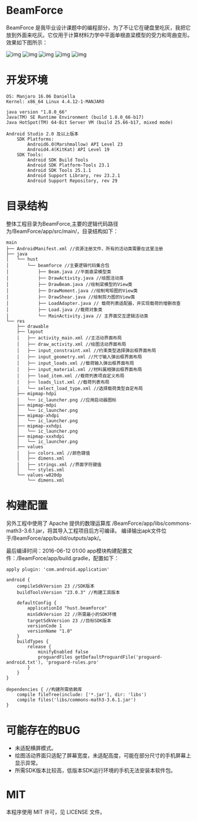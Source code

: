 # BeamForce

BeamForce 是我毕业设计课题中的编程部分，为了不让它在硬盘里吃灰，我把它放到外面来吃灰。它仅用于计算材料力学中平面单根直梁模型的受力和弯曲变形。效果如下图所示：

![img](img1.png)
![img](img2.png)
![img](img4.png)
![img](img6.png)
![img](img7.png)

# 开发环境

    OS: Manjaro 16.06 Daniella
    Kernel: x86_64 Linux 4.4.12-1-MANJARO

    java version "1.8.0_66"
    Java(TM) SE Runtime Environment (build 1.8.0_66-b17)
    Java HotSpot(TM) 64-Bit Server VM (build 25.66-b17, mixed mode)

    Android Studio 2.0 及以上版本
        SDK Platforms:
            Android6.0(Marshmallow) API Level 23
            Android4.4(KitKat) API Level 19
        SDK Tools:
            Android SDK Build Tools
            Android SDK Platform-Tools 23.1
            Android SDK Tools 25.1.1
            Android Support Library, rev 23.2.1
            Android Support Repository, rev 29

# 目录结构

整体工程目录为BeamForce,主要的逻辑代码路径为/BeamForce/app/src/main/，目录结构如下：

```
main
├── AndroidManifest.xml //资源注册文件，所有的活动类需要在这里注册
├── java
│   └── hust
│       └── beamforce //主要逻辑代码集合包
│           ├── Beam.java //平面直梁模型类
│           ├── DrawActivity.java //绘图活动类
│           ├── DrawBeam.java //绘制梁模型的View类
│           ├── DrawMoment.java //绘制弯矩图的View类
│           ├── DrawShear.java //绘制剪力图的View类
│           ├── LoadAdapter.java // 载荷列表适配器，并实现载荷的增删改查
│           ├── Load.java //载荷对象类
│           └── MainActivity.java // 主界面交互逻辑活动类
└── res
    ├── drawable
    ├── layout
    │   ├── activity_main.xml //主活动界面布局
    │   ├── draw_activity.xml //绘图活动界面布局
    │   ├── input_constraint.xml //约束类型选择弹出框界面布局
    │   ├── input_geometry.xml //尺寸输入弹出框界面布局
    │   ├── input_loads.xml //载荷输入弹出框界面布局
    │   ├── input_material.xml //材料属相弹出框界面布局
    │   ├── load_item.xml //载荷列表项自定义布局
    │   ├── loads_list.xml //载荷列表布局
    │   └── select_load_type.xml //选择载荷类型自定布局
    ├── mipmap-hdpi
    │   └── ic_launcher.png //应用启动器图标
    ├── mipmap-mdpi
    │   └── ic_launcher.png
    ├── mipmap-xhdpi
    │   └── ic_launcher.png
    ├── mipmap-xxhdpi
    │   └── ic_launcher.png
    ├── mipmap-xxxhdpi
    │   └── ic_launcher.png
    ├── values
    │   ├── colors.xml //颜色键值
    │   ├── dimens.xml
    │   ├── strings.xml //界面字符键值
    │   └── styles.xml
    └── values-w820dp
        └── dimens.xml
```

# 构建配置

另外工程中使用了 Apache 提供的数理运算库 /BeamForce/app/libs/commons-math3-3.6.1.jar，将其导入工程项目后方可编译。
编译输出apk文件位于/BeamForce/app/build/outputs/apk/。

最后编译时间：2016-06-12 01:00
app模块构建配置文件：/BeamForce/app/build.gradle，配置如下：

```
apply plugin: 'com.android.application'

android {
    compileSdkVersion 23 //SDK版本
    buildToolsVersion "23.0.3" //构建工具版本

    defaultConfig {
        applicationId "hust.beamforce"
        minSdkVersion 22 //所需最小的SDK环境
        targetSdkVersion 23 //目标SDK版本
        versionCode 1
        versionName "1.0"
    }
    buildTypes {
        release {
            minifyEnabled false
            proguardFiles getDefaultProguardFile('proguard-android.txt'), 'proguard-rules.pro'
        }
    }
}

dependencies { //构建所需依赖库
    compile fileTree(include: ['*.jar'], dir: 'libs')
    compile files('libs/commons-math3-3.6.1.jar')
}
```

# 可能存在的BUG
- 未适配横屏模式。
- 绘图活动界面只适配了屏幕宽度，未适配高度，可能在部分尺寸的手机屏幕上显示异常。
- 所需SDK版本比较高，低版本SDK运行环境的手机无法安装本软件包。

# MIT
本程序使用 MIT 许可，见 LICENSE 文件。
